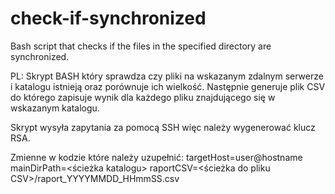 # check-if-synchronized
Bash script that checks if the files in the specified directory are synchronized.

PL:
Skrypt BASH który sprawdza czy pliki na wskazanym zdalnym serwerze i katalogu istnieją oraz porównuje ich wielkość. 
Następnie generuje plik CSV do którego zapisuje wynik dla każdego pliku znajdującego się w wskazanym katalogu.

Skrypt wysyła zapytania za pomocą SSH więc należy wygenerować klucz RSA.

Zmienne w kodzie które należy uzupełnić:
targetHost=user@hostname
mainDirPath=<ścieżka katalogu>
raportCSV=<ścieżka do pliku CSV>/raport_YYYYMMDD_HHmmSS.csv

